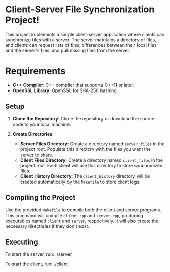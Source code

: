 # Client-Server File Synchronization Project!

This project implements a simple client-server application where clients can synchronize files with a server. The server maintains a directory of files, and clients can request lists of files, differences between their local files and the server's files, and pull missing files from the server.


# Requirements
-   **C++ Compiler**: C++ compiler that supports C++11 or later.
-   **OpenSSL Library**:  OpenSSL for SHA-256 hashing.

## Setup

1.  **Clone the Repository**: Clone the repository or download the source code to your local machine.
    
2.  **Create Directories**:
    
    -   **Server Files Directory**: Create a directory named `server_files` in the project root. Populate this directory with the files you want the server to share.
    -   **Client Files Directory**: Create a directory named `client_files` in the project root. Each client will use this directory to store synchronized files.
    -   **Client History Directory**: The `client_history` directory will be created automatically by the `Makefile` to store client logs.

## Compiling the Project

Use the provided `Makefile` to compile both the client and server programs. This command will compile `client.cpp` and `server.cpp`, producing executables named `client` and `server`, respectively. It will also create the necessary directories if they don't exist.

## Executing

To start the server, run: ./server

To start the client, run: ./client
